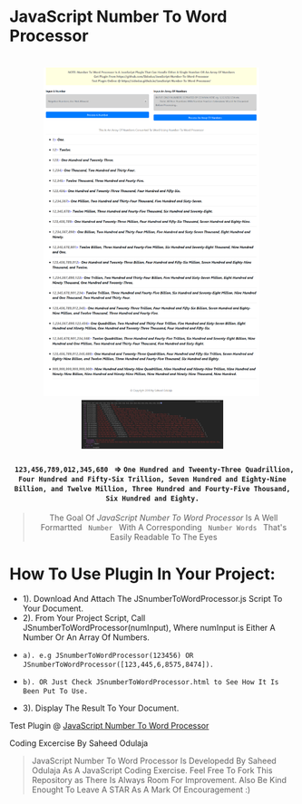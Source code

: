 JavaScript Number To Word Processor
=====================================

<h1 align="center">
  <a href="JSnumberToWordProcessor-fullpage.png" style="margin-right: 5px"><img src="JSnumberToWordProcessor-fullpage.png" width="380"/></a>
  <a href="JSnumberToWordProcessor-console.PNG"><img src="JSnumberToWordProcessor-console.PNG" width="250"/></a>
</h1>

<h4 align="center"><code> 123,456,789,012,345,680 </code> => <code>One Hundred and Tweenty-Three Quadrillion, Four Hundred and Fifty-Six Trillion, Seven Hundred and Eighty-Nine Billion, and Twelve Million, Three Hundred and Fourty-Five Thousand, Six Hundred and Eighty.</code></h4>

<blockquote align="center">
    The Goal Of <em>JavaScript Number To Word Processor</em> Is A Well Formartted <code> Number </code> With A Corresponding <code> Number Words </code> That's Easily Readable To The Eyes
</blockquote>

# How To Use Plugin In Your Project:
- 1). Download And Attach The JSnumberToWordProcessor.js Script To Your Document.
- 2). From Your Project Script, Call JSnumberToWordProcessor(numInput), Where numInput is Either A Number Or An Array Of Numbers.
-     a). e.g JSnumberToWordProcessor(123456) OR JSnumberToWordProcessor([123,445,6,8575,8474]).
-     b). OR Just Check JSnumberToWordProcessor.html to See How It Is Been Put To Use.
- 3). Display The Result To Your Document.


Test Plugin @ [JavaScript Number To Word Processor](https://sidodus.github.io/JavaScript-Number-To-Word-Processor/)

Coding Excercise By Saheed Odulaja
> JavaScript Number To Word Processor Is Developedd By Saheed Odulaja As A JavaScript Coding Exercise.
> Feel Free To Fork This Repository as There Is Always Room For Improvement.
> Also Be Kind Enought To Leave A STAR As A Mark Of Encouragement :)
